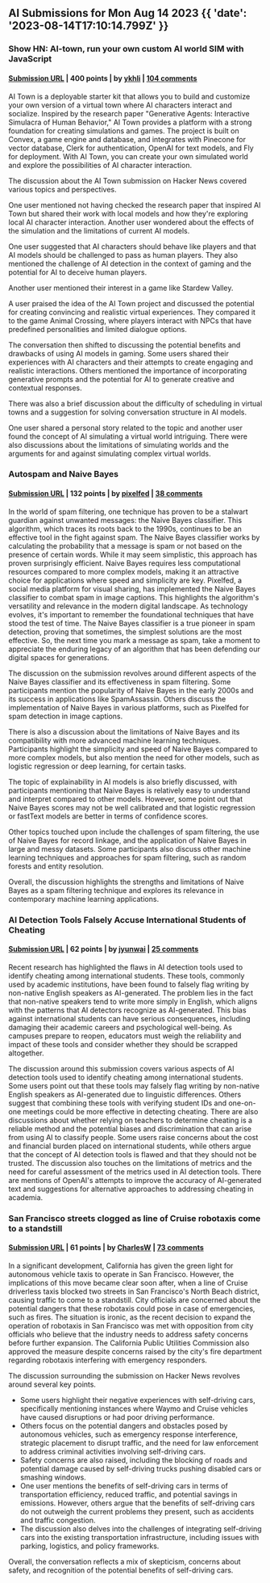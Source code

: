 ## AI Submissions for Mon Aug 14 2023 {{ 'date': '2023-08-14T17:10:14.799Z' }}

### Show HN: AI-town, run your own custom AI world SIM with JavaScript

#### [Submission URL](https://github.com/a16z-infra/ai-town) | 400 points | by [ykhli](https://news.ycombinator.com/user?id=ykhli) | [104 comments](https://news.ycombinator.com/item?id=37128293)

AI Town is a deployable starter kit that allows you to build and customize your own version of a virtual town where AI characters interact and socialize. Inspired by the research paper "Generative Agents: Interactive Simulacra of Human Behavior," AI Town provides a platform with a strong foundation for creating simulations and games. The project is built on Convex, a game engine and database, and integrates with Pinecone for vector database, Clerk for authentication, OpenAI for text models, and Fly for deployment. With AI Town, you can create your own simulated world and explore the possibilities of AI character interaction.

The discussion about the AI Town submission on Hacker News covered various topics and perspectives. 

One user mentioned not having checked the research paper that inspired AI Town but shared their work with local models and how they're exploring local AI character interaction. Another user wondered about the effects of the simulation and the limitations of current AI models. 

One user suggested that AI characters should behave like players and that AI models should be challenged to pass as human players. They also mentioned the challenge of AI detection in the context of gaming and the potential for AI to deceive human players. 

Another user mentioned their interest in a game like Stardew Valley. 

A user praised the idea of the AI Town project and discussed the potential for creating convincing and realistic virtual experiences. They compared it to the game Animal Crossing, where players interact with NPCs that have predefined personalities and limited dialogue options. 

The conversation then shifted to discussing the potential benefits and drawbacks of using AI models in gaming. Some users shared their experiences with AI characters and their attempts to create engaging and realistic interactions. Others mentioned the importance of incorporating generative prompts and the potential for AI to generate creative and contextual responses. 

There was also a brief discussion about the difficulty of scheduling in virtual towns and a suggestion for solving conversation structure in AI models. 

One user shared a personal story related to the topic and another user found the concept of AI simulating a virtual world intriguing. There were also discussions about the limitations of simulating worlds and the arguments for and against simulating complex virtual worlds.

### Autospam and Naive Bayes

#### [Submission URL](https://pixelfed.blog/p/2023/feature/autospam-and-naive-bayes-the-grandfather-of-spam-filters-still-making-waves) | 132 points | by [pixelfed](https://news.ycombinator.com/user?id=pixelfed) | [38 comments](https://news.ycombinator.com/item?id=37118081)

In the world of spam filtering, one technique has proven to be a stalwart guardian against unwanted messages: the Naive Bayes classifier. This algorithm, which traces its roots back to the 1990s, continues to be an effective tool in the fight against spam. The Naive Bayes classifier works by calculating the probability that a message is spam or not based on the presence of certain words. While it may seem simplistic, this approach has proven surprisingly efficient. Naive Bayes requires less computational resources compared to more complex models, making it an attractive choice for applications where speed and simplicity are key. Pixelfed, a social media platform for visual sharing, has implemented the Naive Bayes classifier to combat spam in image captions. This highlights the algorithm's versatility and relevance in the modern digital landscape. As technology evolves, it's important to remember the foundational techniques that have stood the test of time. The Naive Bayes classifier is a true pioneer in spam detection, proving that sometimes, the simplest solutions are the most effective. So, the next time you mark a message as spam, take a moment to appreciate the enduring legacy of an algorithm that has been defending our digital spaces for generations.

The discussion on the submission revolves around different aspects of the Naive Bayes classifier and its effectiveness in spam filtering. Some participants mention the popularity of Naive Bayes in the early 2000s and its success in applications like SpamAssassin. Others discuss the implementation of Naive Bayes in various platforms, such as Pixelfed for spam detection in image captions.

There is also a discussion about the limitations of Naive Bayes and its compatibility with more advanced machine learning techniques. Participants highlight the simplicity and speed of Naive Bayes compared to more complex models, but also mention the need for other models, such as logistic regression or deep learning, for certain tasks.

The topic of explainability in AI models is also briefly discussed, with participants mentioning that Naive Bayes is relatively easy to understand and interpret compared to other models. However, some point out that Naive Bayes scores may not be well calibrated and that logistic regression or fastText models are better in terms of confidence scores.

Other topics touched upon include the challenges of spam filtering, the use of Naive Bayes for record linkage, and the application of Naive Bayes in large and messy datasets. Some participants also discuss other machine learning techniques and approaches for spam filtering, such as random forests and entity resolution.

Overall, the discussion highlights the strengths and limitations of Naive Bayes as a spam filtering technique and explores its relevance in contemporary machine learning applications.

### AI Detection Tools Falsely Accuse International Students of Cheating

#### [Submission URL](https://themarkup.org/machine-learning/2023/08/14/ai-detection-tools-falsely-accuse-international-students-of-cheating) | 62 points | by [jyunwai](https://news.ycombinator.com/user?id=jyunwai) | [25 comments](https://news.ycombinator.com/item?id=37127003)

Recent research has highlighted the flaws in AI detection tools used to identify cheating among international students. These tools, commonly used by academic institutions, have been found to falsely flag writing by non-native English speakers as AI-generated. The problem lies in the fact that non-native speakers tend to write more simply in English, which aligns with the patterns that AI detectors recognize as AI-generated. This bias against international students can have serious consequences, including damaging their academic careers and psychological well-being. As campuses prepare to reopen, educators must weigh the reliability and impact of these tools and consider whether they should be scrapped altogether.

The discussion around this submission covers various aspects of AI detection tools used to identify cheating among international students. Some users point out that these tools may falsely flag writing by non-native English speakers as AI-generated due to linguistic differences. Others suggest that combining these tools with verifying student IDs and one-on-one meetings could be more effective in detecting cheating. There are also discussions about whether relying on teachers to determine cheating is a reliable method and the potential biases and discrimination that can arise from using AI to classify people. Some users raise concerns about the cost and financial burden placed on international students, while others argue that the concept of AI detection tools is flawed and that they should not be trusted. The discussion also touches on the limitations of metrics and the need for careful assessment of the metrics used in AI detection tools. There are mentions of OpenAI's attempts to improve the accuracy of AI-generated text and suggestions for alternative approaches to addressing cheating in academia.

### San Francisco streets clogged as line of Cruise robotaxis come to a standstill

#### [Submission URL](https://www.latimes.com/california/story/2023-08-12/cruise-robotaxis-come-to-a-standstill) | 61 points | by [CharlesW](https://news.ycombinator.com/user?id=CharlesW) | [73 comments](https://news.ycombinator.com/item?id=37124734)

In a significant development, California has given the green light for autonomous vehicle taxis to operate in San Francisco. However, the implications of this move became clear soon after, when a line of Cruise driverless taxis blocked two streets in San Francisco's North Beach district, causing traffic to come to a standstill. City officials are concerned about the potential dangers that these robotaxis could pose in case of emergencies, such as fires. The situation is ironic, as the recent decision to expand the operation of robotaxis in San Francisco was met with opposition from city officials who believe that the industry needs to address safety concerns before further expansion. The California Public Utilities Commission also approved the measure despite concerns raised by the city's fire department regarding robotaxis interfering with emergency responders.

The discussion surrounding the submission on Hacker News revolves around several key points. 

- Some users highlight their negative experiences with self-driving cars, specifically mentioning instances where Waymo and Cruise vehicles have caused disruptions or had poor driving performance.
- Others focus on the potential dangers and obstacles posed by autonomous vehicles, such as emergency response interference, strategic placement to disrupt traffic, and the need for law enforcement to address criminal activities involving self-driving cars.
- Safety concerns are also raised, including the blocking of roads and potential damage caused by self-driving trucks pushing disabled cars or smashing windows.
- One user mentions the benefits of self-driving cars in terms of transportation efficiency, reduced traffic, and potential savings in emissions. However, others argue that the benefits of self-driving cars do not outweigh the current problems they present, such as accidents and traffic congestion.
- The discussion also delves into the challenges of integrating self-driving cars into the existing transportation infrastructure, including issues with parking, logistics, and policy frameworks.

Overall, the conversation reflects a mix of skepticism, concerns about safety, and recognition of the potential benefits of self-driving cars.

